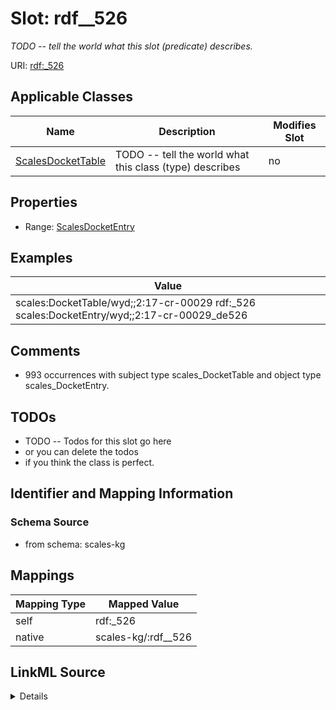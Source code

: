 

# Slot: rdf__526


_TODO -- tell the world what this slot (predicate) describes._





URI: [rdf:_526](http://www.w3.org/1999/02/22-rdf-syntax-ns#_526)



<!-- no inheritance hierarchy -->





## Applicable Classes

| Name | Description | Modifies Slot |
| --- | --- | --- |
| [ScalesDocketTable](../classes/ScalesDocketTable.md) | TODO -- tell the world what this class (type) describes |  no  |







## Properties

* Range: [ScalesDocketEntry](../classes/ScalesDocketEntry.md)






## Examples

| Value |
| --- |
| scales:DocketTable/wyd;;2:17-cr-00029 rdf:_526 scales:DocketEntry/wyd;;2:17-cr-00029_de526 |

## Comments

* 993 occurrences with subject type scales_DocketTable and object type scales_DocketEntry.

## TODOs

* TODO -- Todos for this slot go here
* or you can delete the todos
* if you think the class is perfect.

## Identifier and Mapping Information







### Schema Source


* from schema: scales-kg




## Mappings

| Mapping Type | Mapped Value |
| ---  | ---  |
| self | rdf:_526 |
| native | scales-kg/:rdf__526 |




## LinkML Source

<details>
```yaml
name: rdf__526
description: TODO -- tell the world what this slot (predicate) describes.
todos:
- TODO -- Todos for this slot go here
- or you can delete the todos
- if you think the class is perfect.
comments:
- 993 occurrences with subject type scales_DocketTable and object type scales_DocketEntry.
examples:
- value: scales:DocketTable/wyd;;2:17-cr-00029 rdf:_526 scales:DocketEntry/wyd;;2:17-cr-00029_de526
from_schema: scales-kg
rank: 1000
slot_uri: rdf:_526
alias: rdf__526
domain_of:
- scales_DocketTable
range: scales_DocketEntry

```
</details>